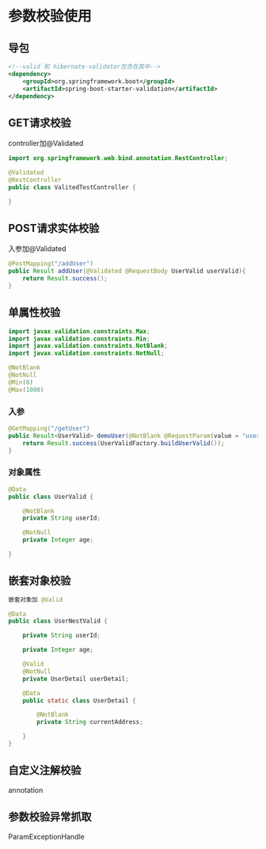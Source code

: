 # 参数校验使用

## 导包

```xml
<!--valid 和 hibernate-validator包含在其中-->
<dependency>
    <groupId>org.springframework.boot</groupId>
    <artifactId>spring-boot-starter-validation</artifactId>
</dependency>
```
## GET请求校验
controller加@Validated

```java
import org.springframework.web.bind.annotation.RestController;

@Validated
@RestController
public class ValitedTestController {

}
```

## POST请求实体校验
入参加@Validated

```java
@PostMapping("/addUser")
public Result addUser(@Validated @RequestBody UserValid userValid){
    return Result.success();
}
```

## 单属性校验

```java
import javax.validation.constraints.Max;
import javax.validation.constraints.Min;
import javax.validation.constraints.NotBlank;
import javax.validation.constraints.NotNull;

@NotBlank
@NotNull
@Min(0)
@Max(1000)

```
### 入参
```java
@GetMapping("/getUser")
public Result<UserValid> demoUser(@NotBlank @RequestParam(value = "userId") String userId){
    return Result.success(UserValidFactory.buildUserValid());
}
```
### 对象属性
```java
@Data
public class UserValid {

    @NotBlank
    private String userId;

    @NotNull
    private Integer age;

}
```
## 嵌套对象校验

```java
嵌套对象加 @Valid

@Data
public class UserNestValid {

    private String userId;

    private Integer age;

    @Valid
    @NotNull
    private UserDetail userDetail;

    @Data
    public static class UserDetail {

        @NotBlank
        private String currentAddress;

    }
}
```

## 自定义注解校验
annotation

## 参数校验异常抓取
ParamExceptionHandle

